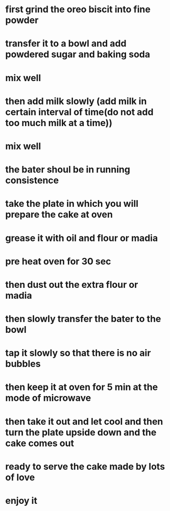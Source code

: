 # first grind the oreo biscit into fine powder 
# transfer it to a bowl and add powdered sugar and baking soda
# mix well
# then add milk slowly (add milk in certain interval of time(do not add too much milk at a time))
# mix well 
# the bater shoul be in running consistence
# take the plate in which you will prepare the cake at oven
# grease it with oil and flour or madia
# pre heat oven for 30 sec
# then dust out the extra flour or madia 
# then slowly transfer the bater to the bowl 
# tap it slowly so that there is no air bubbles
# then keep it at oven for 5 min at the mode of microwave
# then take it out and let cool and then turn the plate upside down and the cake comes out
# ready to serve the cake made by lots of love
# enjoy it